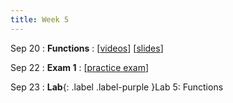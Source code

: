 ```yaml
---
title: Week 5
---
```


Sep 20
: **Functions**
  : \[[videos](https://www.youtube.com/playlist?list=PLr509y092L2_NeKdtJ9GfMX5dL7AbZ0oc)\] \[[slides](https://docs.google.com/presentation/d/1fbGwyh45gt8gXe2w8tWduf5q7UT5O-RSHQkF2LR9Tfw/edit?usp=sharing)\]
  
Sep 22
: **Exam 1**
  : \[[practice exam](https://www.shortl.io/csci100-practice-exam1)\]

Sep 23
: **Lab**{: .label .label-purple }Lab 5: Functions

<!-- 
Sep 4
: **HW**{: .label .label-blue }Released: [HW2: Variables and Types](https://class.mimir.io/assignments/5e7aad41-169d-49e6-a052-1d64ba1fb545) -->

